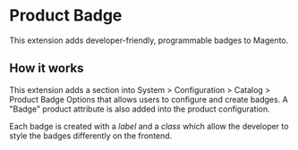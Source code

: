 # Product Badge

This extension adds developer-friendly, programmable badges to Magento.

## How it works

This extension adds a section into System > Configuration > Catalog > Product Badge Options that allows users to configure and create badges. A "Badge" product attribute is also added into the product configuration.

Each badge is created with a *label* and a *class* which allow the developer to style the badges differently on the frontend.
